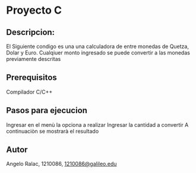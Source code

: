 # Proyecto C
## Descripcion: 
El Siguiente condigo es una una calculadora de entre monedas de Quetza, Dolar y Euro. Cualqiuer monto ingresado se puede convertir a las monedas previamente descritas
## Prerequisitos
Compilador C/C++
## Pasos para ejecucion
Ingresar en el menù la opciona a realizar
Ingresar la cantidad a convertir
A continuaciòn se mostrarà el resultado
## Autor
Angelo Ralac, 1210086, 1210086@galileo.edu